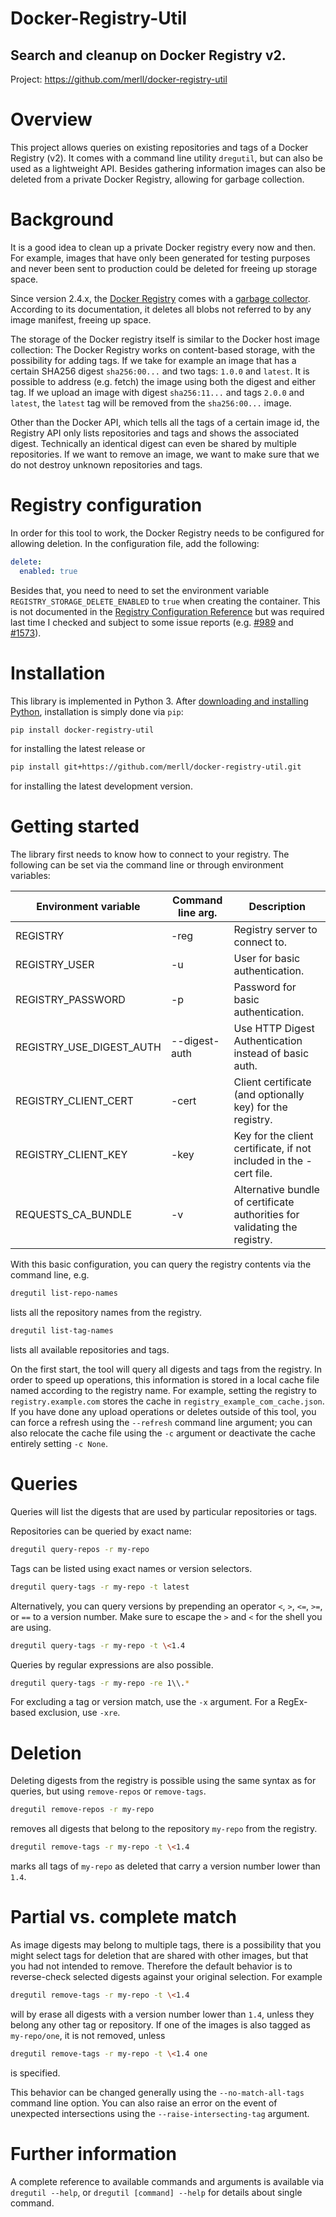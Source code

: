 # Docker-Registry-Util

## Search and cleanup on Docker Registry v2.

Project: https://github.com/merll/docker-registry-util

# Overview
This project allows queries on existing repositories and tags of a Docker Registry (v2). It comes with a command line
utility `dregutil`, but can also be used as a lightweight API. Besides gathering information images can also be
deleted from a private Docker Registry, allowing for garbage collection.

# Background
It is a good idea to clean up a private Docker registry every now and then. For example, images that have only been
generated for testing purposes and never been sent to production could be deleted for freeing up storage space.

Since version 2.4.x, the [Docker Registry](https://github.com/docker/distribution/) comes with a
[garbage collector](https://github.com/docker/distribution/blob/master/docs/garbage-collection.md). According to its
documentation, it deletes all blobs not referred to by any image manifest, freeing up space.

The storage of the Docker registry itself is similar to the Docker host image collection: The Docker Registry works on
content-based storage, with the possibility for adding tags. If we take for example an image that has a certain SHA256
digest `sha256:00...` and two tags: `1.0.0` and `latest`. It is possible to address (e.g. fetch) the image using
both the digest and either tag. If we upload an image with digest `sha256:11...` and tags `2.0.0` and `latest`,
the `latest` tag will be removed from the `sha256:00...` image.

Other than the Docker API, which tells all the tags of a certain image id, the Registry API only lists repositories
and tags and shows the associated digest. Technically an identical digest can even be shared by multiple repositories.
If we want to remove an image, we want to make sure that we do not destroy unknown repositories and tags.

# Registry configuration
In order for this tool to work, the Docker Registry needs to be configured for allowing deletion. In the configuration
file, add the following:

```yaml
delete:
  enabled: true
```

Besides that, you need to need to set the environment variable `REGISTRY_STORAGE_DELETE_ENABLED` to `true` when
creating the container. This is not documented in the
[Registry Configuration Reference](https://docs.docker.com/registry/configuration/) but was required last time I checked
and subject to some issue reports (e.g. [#989](https://github.com/docker/distribution/issues/989) and
[#1573](https://github.com/docker/distribution/issues/1573)).

# Installation

This library is implemented in Python 3. After [downloading and installing Python](https://www.python.org/downloads/),
installation is simply done via `pip`:

```bash
pip install docker-registry-util
```

for installing the latest release or

```bash
pip install git+https://github.com/merll/docker-registry-util.git
```

for installing the latest development version.

# Getting started

The library first needs to know how to connect to your registry. The following can be set via the command line or
through environment variables:

| Environment variable     | Command line arg. | Description                        |
| ------------------------ | ----------------- | ---------------------------------- |
| REGISTRY                 | -reg              | Registry server to connect to.     |
| REGISTRY_USER            | -u                | User for basic authentication.     |
| REGISTRY_PASSWORD        | -p                | Password for basic authentication. |
| REGISTRY_USE_DIGEST_AUTH | --digest-auth     | Use HTTP Digest Authentication instead of basic auth. |
| REGISTRY_CLIENT_CERT     | -cert             | Client certificate (and optionally key) for the registry. |
| REGISTRY_CLIENT_KEY      | -key              | Key for the client certificate, if not included in the -cert file. |
| REQUESTS_CA_BUNDLE       | -v                | Alternative bundle of certificate authorities for validating the registry. |

With this basic configuration, you can query the registry contents via the command line, e.g.

```bash
dregutil list-repo-names
```

lists all the repository names from the registry.

```bash
dregutil list-tag-names
```

lists all available repositories and tags.

On the first start, the tool will query all digests and tags from the registry. In order to speed up operations, this
information is stored in a local cache file named according to the registry name. For example, setting the registry
to `registry.example.com` stores the cache in `registry_example_com_cache.json`. If you have done any upload operations
or deletes outside of this tool, you can force a refresh using the `--refresh` command line argument; you can also
relocate the cache file using the `-c` argument or deactivate the cache entirely setting `-c None`.

# Queries

Queries will list the digests that are used by particular repositories or tags.

Repositories can be queried by exact name:

```bash
dregutil query-repos -r my-repo
```

Tags can be listed using exact names or version selectors.

```bash
dregutil query-tags -r my-repo -t latest
```

Alternatively, you can query versions by prepending an operator `<`, `>`, `<=`, `>=`, or `==` to a version number.
Make sure to escape the `>` and `<` for the shell you are using.

```bash
dregutil query-tags -r my-repo -t \<1.4
```

Queries by regular expressions are also possible.

```bash
dregutil query-tags -r my-repo -re 1\\.*
```

For excluding a tag or version match, use the `-x` argument. For a RegEx-based exclusion, use `-xre`.

# Deletion

Deleting digests from the registry is possible using the same syntax as for queries, but using `remove-repos` or
`remove-tags`.

```bash
dregutil remove-repos -r my-repo
```

removes all digests that belong to the repository `my-repo` from the registry.

```bash
dregutil remove-tags -r my-repo -t \<1.4
```

marks all tags of `my-repo` as deleted that carry a version number lower than `1.4`.

# Partial vs. complete match

As image digests may belong to multiple tags, there is a possibility that you might select tags for deletion that are
shared with other images, but that you had not intended to remove. Therefore the default behavior is to reverse-check
selected digests against your original selection. For example

```bash
dregutil remove-tags -r my-repo -t \<1.4
```

will by erase all digests with a version number lower than `1.4`, unless they belong any other tag or repository. If
one of the images is also tagged as `my-repo/one`, it is not removed, unless 

```bash
dregutil remove-tags -r my-repo -t \<1.4 one
```

is specified.

This behavior can be changed generally using the `--no-match-all-tags` command line option. You can also raise an error
on the event of unexpected intersections using the `--raise-intersecting-tag` argument.

# Further information

A complete reference to available commands and arguments is available via `dregutil --help`, or
`dregutil [command] --help` for details about single command.
